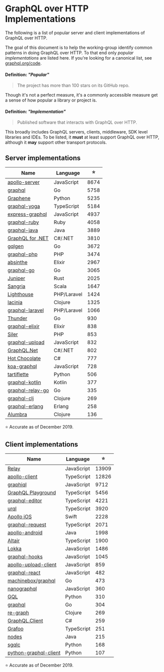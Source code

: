 # GraphQL over HTTP Implementations

The following is a list of popular server and client implementations of GraphQL over HTTP.

The goal of this document is to help the working-group identify common patterns in doing GraphQL over HTTP. To that end only _popular_ _implementations_ are listed here. If you're looking for a canonical list, see [graphql.org/code](https://graphql.org/code).

#### Definition: _"Popular"_

> The project has more than 100 stars on its GitHub repo.

Though it's not a perfect measure, it's a commonly accessible measure get a sense of how popular a library or project is.

#### Definition: _"Implementation"_

> Published software that interacts with GraphQL over HTTP.

This broadly includes GraphQL servers, clients, middleware, SDK level libraries and IDEs. To be listed, it **must** at least support GraphQL over HTTP, although it **may** support other transport protocols.

## Server implementations

| Name                                                                 | Language    | ⭐️  |
| -------------------------------------------------------------------- | ----------- | ---- |
| [apollo-server](https://github.com/apollographql/apollo-server)      | JavaScript  | 8674 |
| [graphql](https://github.com/graphql-go/graphql)                     | Go          | 5758 |
| [Graphene](https://github.com/graphql-python/graphene)               | Python      | 5235 |
| [graphql-yoga](https://github.com/prisma-labs/graphql-yoga)          | TypeScript  | 5184 |
| [express-graphql](https://github.com/graphql/express-graphql)        | JavaScript  | 4937 |
| [graphql-ruby](https://github.com/rmosolgo/graphql-ruby)             | Ruby        | 4058 |
| [graphql-java](https://github.com/graphql-java/graphql-java)         | Java        | 3889 |
| [GraphQL for .NET](https://github.com/graphql-dotnet/graphql-dotnet) | C#/.NET     | 3810 |
| [gqlgen](https://github.com/99designs/gqlgen)                        | Go          | 3672 |
| [graphql-php](https://github.com/webonyx/graphql-php)                | PHP         | 3474 |
| [absinthe](https://github.com/absinthe-graphql/absinthe)             | Elixir      | 2967 |
| [graphql-go](https://github.com/graph-gophers/graphql-go)            | Go          | 3065 |
| [Juniper](https://github.com/graphql-rust/juniper)                   | Rust        | 2025 |
| [Sangria](https://github.com/sangria-graphql/sangria)                | Scala       | 1647 |
| [Lighthouse](https://github.com/nuwave/lighthouse)                   | PHP/Laravel | 1424 |
| [lacinia](https://github.com/walmartlabs/lacinia)                    | Clojure     | 1325 |
| [graphql-laravel](https://github.com/rebing/graphql-laravel)         | PHP/Laravel | 1066 |
| [Thunder](https://github.com/samsarahq/thunder)                      | Go          | 930  |
| [graphql-elixir](https://github.com/graphql-elixir/graphql)          | Elixir      | 838  |
| [Siler](https://github.com/leocavalcante/siler)                      | PHP         | 853  |
| [graphql-upload](https://github.com/jaydenseric/graphql-upload)      | JavaScript  | 832  |
| [GraphQL.Net](https://github.com/chkimes/graphql-net)                | C#/.NET     | 802  |
| [Hot Chocolate](https://github.com/ChilliCream/hotchocolate)         | C#          | 777  |
| [koa-graphql](https://github.com/chentsulin/koa-graphql)             | JavaScript  | 728  |
| [tartiflette](https://github.com/tartiflette/tartiflette)            | Python      | 506  |
| [graphql-kotlin](https://github.com/ExpediaGroup/graphql-kotlin)     | Kotlin      | 377  |
| [graphql-relay-go](https://github.com/graphql-go/relay)              | Go          | 335  |
| [graphql-clj](https://github.com/tendant/graphql-clj)                | Clojure     | 269  |
| [graphql-erlang](https://github.com/shopgun/graphql-erlang)          | Erlang      | 258  |
| [Alumbra](https://github.com/alumbra/alumbra)                        | Clojure     | 136  |

⭐️ Accurate as of December 2019.

## Client implementations

| Name                                                                          | Language   | ⭐️   |
| ----------------------------------------------------------------------------- | ---------- | ----- |
| [Relay](https://github.com/facebook/relay)                                    | JavaScript | 13909 |
| [apollo-client](https://github.com/apollographql/apollo-client)               | TypeScript | 12826 |
| [graphiql](https://github.com/graphql/graphiql)                               | JavaScript | 9712  |
| [GraphQL Playground](https://github.com/prisma-labs/graphql-playground)       | TypeScript | 5456  |
| [graphql-editor](https://github.com/graphql-editor/graphql-editor)            | TypeScript | 4221  |
| [urql](https://github.com/FormidableLabs/urql)                                | TypeScript | 3920  |
| [Apollo iOS](https://github.com/apollographql/apollo-ios)                     | Swift      | 2228  |
| [graphql-request](https://github.com/prisma-labs/graphql-request)             | TypeScript | 2071  |
| [apollo-android](https://github.com/apollographql/apollo-android)             | Java       | 1998  |
| [Altair](https://github.com/imolorhe/altair)                                  | TypeScript | 1900  |
| [Lokka](https://github.com/kadirahq/lokka)                                    | JavaScript | 1486  |
| [graphql-hooks](https://github.com/nearform/graphql-hooks)                    | JavaScript | 1045  |
| [apollo-upload-client](https://github.com/jaydenseric/apollo-upload-client)   | JavaScript | 859   |
| [graphql-react](https://github.com/jaydenseric/graphql-react)                 | JavaScript | 482   |
| [machinebox/graphql](https://github.com/machinebox/graphql)                   | Go         | 473   |
| [nanographql](https://github.com/yoshuawuyts/nanographql)                     | JavaScript | 360   |
| [GQL](https://github.com/graphql-python/gql)                                  | Python     | 310   |
| [graphql](https://github.com/shurcooL/graphql)                                | Go         | 304   |
| [re-graph](https://github.com/oliyh/re-graph/)                                | Clojure    | 269   |
| [GraphQL.Client](https://github.com/graphql-dotnet/graphql-client)            | C#         | 259   |
| [Grafoo](https://github.com/grafoojs/grafoo)                                  | TypeScript | 251   |
| [nodes](https://github.com/americanexpress/nodes)                             | Java       | 215   |
| [sgqlc](https://github.com/profusion/sgqlc)                                   | Python     | 168   |
| [python-graphql-client](https://github.com/prisma-labs/python-graphql-client) | Python     | 107   |

⭐️ Accurate as of December 2019.
